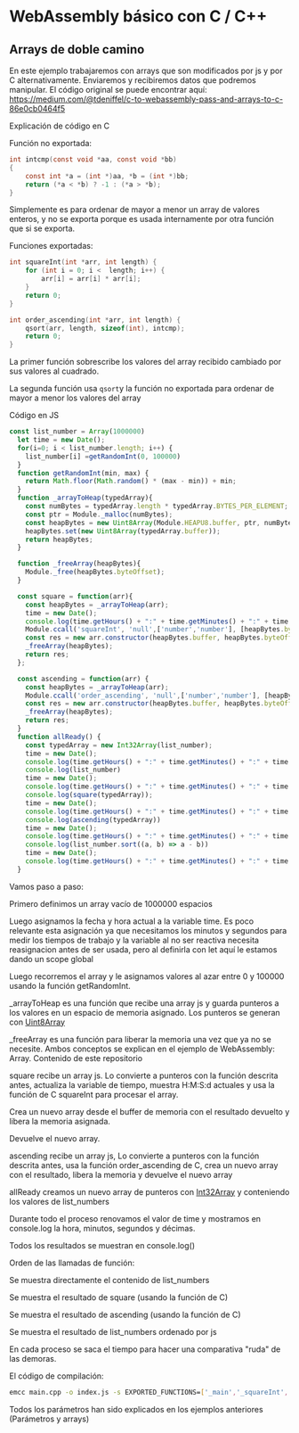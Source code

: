 # WebAssembly básico con C / C++ 

## Arrays de doble camino

En este ejemplo trabajaremos con arrays que son modificados por js y por C alternativamente. Enviaremos y recibiremos datos que podremos manipular. El código original se puede encontrar aquí: https://medium.com/@tdeniffel/c-to-webassembly-pass-and-arrays-to-c-86e0cb0464f5

Explicación de código en C 

Función no exportada:

```c
int intcmp(const void *aa, const void *bb)
{
    const int *a = (int *)aa, *b = (int *)bb;
    return (*a < *b) ? -1 : (*a > *b);
}
```

Simplemente es para ordenar de mayor a menor un array de valores enteros, y no se exporta porque es usada internamente por otra función que si se exporta.

Funciones exportadas:

```c
int squareInt(int *arr, int length) {
    for (int i = 0; i <  length; i++) {
        arr[i] = arr[i] * arr[i];
    }
    return 0;
}

int order_ascending(int *arr, int length) {
    qsort(arr, length, sizeof(int), intcmp);
    return 0;
}
```

La primer función sobrescribe los valores del array recibido cambiado por sus valores al cuadrado.

La segunda función usa `qsort`y la función no exportada para ordenar de mayor a menor los valores del array

Código en JS

```javascript
const list_number = Array(1000000)
  let time = new Date();
  for(i=0; i < list_number.length; i++) {
    list_number[i] =getRandomInt(0, 100000)
  }
  function getRandomInt(min, max) {
    return Math.floor(Math.random() * (max - min)) + min;
  }
  function _arrayToHeap(typedArray){
    const numBytes = typedArray.length * typedArray.BYTES_PER_ELEMENT;
    const ptr = Module._malloc(numBytes);
    const heapBytes = new Uint8Array(Module.HEAPU8.buffer, ptr, numBytes);
    heapBytes.set(new Uint8Array(typedArray.buffer));
    return heapBytes;
  }

  function _freeArray(heapBytes){
    Module._free(heapBytes.byteOffset);
  }

  const square = function(arr){
    const heapBytes = _arrayToHeap(arr);
    time = new Date();
    console.log(time.getHours() + ":" + time.getMinutes() + ":" + time.getSeconds() + ':' + time.getMilliseconds());
    Module.ccall('squareInt', 'null',['number','number'], [heapBytes.byteOffset, arr.length]);
    const res = new arr.constructor(heapBytes.buffer, heapBytes.byteOffset, arr.length);
    _freeArray(heapBytes);
    return res;
  };

  const ascending = function(arr) {
    const heapBytes = _arrayToHeap(arr);
    Module.ccall('order_ascending', 'null',['number','number'], [heapBytes.byteOffset, arr.length]);
    const res = new arr.constructor(heapBytes.buffer, heapBytes.byteOffset, arr.length);
    _freeArray(heapBytes);
    return res;
  }
  function allReady() {
    const typedArray = new Int32Array(list_number);
    time = new Date();
    console.log(time.getHours() + ":" + time.getMinutes() + ":" + time.getSeconds() + ':' + time.getMilliseconds());
    console.log(list_number)
    time = new Date();
    console.log(time.getHours() + ":" + time.getMinutes() + ":" + time.getSeconds() + ':' + time.getMilliseconds());
    console.log(square(typedArray));
    time = new Date();
    console.log(time.getHours() + ":" + time.getMinutes() + ":" + time.getSeconds() + ':' + time.getMilliseconds());
    console.log(ascending(typedArray))
    time = new Date();
    console.log(time.getHours() + ":" + time.getMinutes() + ":" + time.getSeconds() + ':' + time.getMilliseconds());
    console.log(list_number.sort((a, b) => a - b))
    time = new Date();
    console.log(time.getHours() + ":" + time.getMinutes() + ":" + time.getSeconds() + ':' + time.getMilliseconds());
  }
```

Vamos paso a paso:

Primero definimos un array vacío de 1000000 espacios

Luego asignamos la fecha y hora actual a la variable time. Es poco relevante esta asignación ya que necesitamos los minutos y segundos para medir los tiempos de trabajo y la variable al no ser reactiva necesita reasignacion antes de ser usada, pero al definirla con let aquí le estamos dando un scope global

Luego recorremos el array y le asignamos valores al azar entre 0 y 100000 usando la función getRandomInt.

_arrayToHeap es una función que recibe una array js y guarda punteros a los valores en un espacio de memoria asignado. Los punteros se generan con [Uint8Array](https://developer.mozilla.org/es/docs/Web/JavaScript/Referencia/Objetos_globales/Uint8Array) 

_freeArray es una función para liberar la memoria una vez que ya no se necesite. Ambos conceptos se explican en el ejemplo de WebAssembly: Array. Contenido de este repositorio

square recibe un array js. Lo convierte a punteros con la función descrita antes, actualiza la variable de tiempo, muestra H:M:S:d actuales y usa la función de C squareInt para procesar el array.

Crea un nuevo array desde el buffer de memoria con el resultado devuelto y libera la memoria asignada. 

Devuelve el nuevo array.

ascending recibe un array js, Lo convierte a punteros con la función descrita antes, usa la función order_ascending de C, crea un nuevo array con el resultado, libera la memoria y devuelve el nuevo array

allReady creamos un nuevo array de punteros con [Int32Array](https://developer.mozilla.org/en-US/docs/Web/JavaScript/Reference/Global_Objects/Int32Array) y conteniendo los valores de list_numbers

Durante todo el proceso renovamos el valor de time y mostramos en console.log la hora, minutos, segundos y décimas.

Todos los resultados se muestran en console.log() 

Orden de las llamadas de función:

Se muestra directamente el contenido de list_numbers

Se muestra el resultado de square (usando la función de C)

Se muestra el resultado de ascending (usando la función de C)

Se muestra el resultado de list_numbers ordenado por js

En cada proceso se saca el tiempo para hacer una comparativa "ruda" de las demoras.

El código de compilación: 

```bash
emcc main.cpp -o index.js -s EXPORTED_FUNCTIONS=['_main','_squareInt','_order_ascending','_free','_malloc'] -s EXTRA_EXPORTED_RUNTIME_METHODS=['ccall','cwrap']  -s WASM=1 -Oz
```

Todos los parámetros han sido explicados en los ejemplos anteriores (Parámetros y arrays)